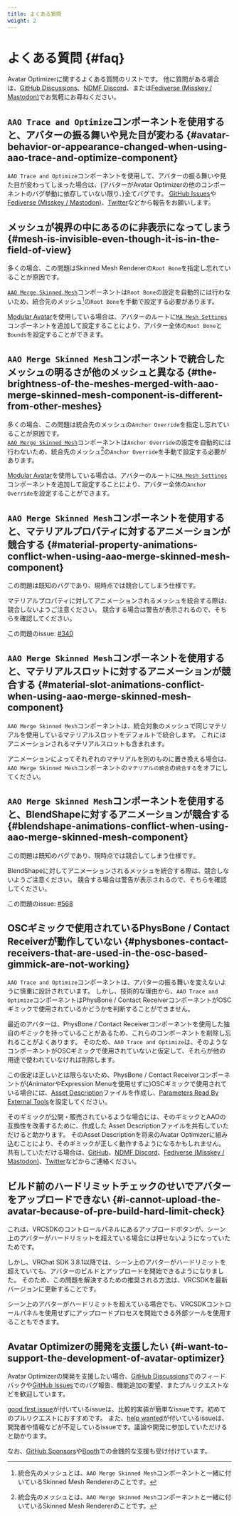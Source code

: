 ```yaml
---
title: よくある質問
weight: 2
---
```


# よくある質問 {#faq}

Avatar Optimizerに関するよくある質問のリストです。
他に質問がある場合は、[GitHub Discussions]、[NDMF Discord]、または[Fediverse (Misskey / Mastodon)][Fediverse]でお気軽にお尋ねください。

## `AAO Trace and Optimize`コンポーネントを使用すると、アバターの振る舞いや見た目が変わる {#avatar-behavior-or-appearance-changed-when-using-aao-trace-and-optimize-component}

`AAO Trace and Optimize`コンポーネントを使用して、アバターの振る舞いや見た目が変わってしまった場合は、(アバターがAvatar Optimizerの他のコンポーネントのバグ挙動に依存していない限り、)全てバグです。
[GitHub Issues]や[Fediverse (Misskey / Mastodon)][Fediverse]、[Twitter]などから報告をお願いします。

## メッシュが視界の中にあるのに非表示になってしまう {#mesh-is-invisible-even-though-it-is-in-the-field-of-view}

多くの場合、この問題はSkinned Mesh Rendererの`Root Bone`を指定し忘れていることが原因です。

[`AAO Merge Skinned Mesh`]コンポーネントは`Root Bone`の設定を自動的には行わないため、統合先のメッシュ[^merged-mesh]の`Root Bone`を手動で設定する必要があります。

[Modular Avatar]を使用している場合は、アバターのルートに[`MA Mesh Settings`]コンポーネントを追加して設定することにより、アバター全体の`Root Bone`と`Bounds`を設定することができます。

## `AAO Merge Skinned Mesh`コンポーネントで統合したメッシュの明るさが他のメッシュと異なる {#the-brightness-of-the-meshes-merged-with-aao-merge-skinned-mesh-component-is-different-from-other-meshes}

多くの場合、この問題は統合先のメッシュの`Anchor Override`を指定し忘れていることが原因です。\
[`AAO Merge Skinned Mesh`]コンポーネントは`Anchor Override`の設定を自動的には行わないため、統合先のメッシュ[^merged-mesh]の`Anchor Override`を手動で設定する必要があります。

[Modular Avatar]を使用している場合は、アバターのルートに[`MA Mesh Settings`]コンポーネントを追加して設定することにより、アバター全体の`Anchor Override`を設定することができます。

## `AAO Merge Skinned Mesh`コンポーネントを使用すると、マテリアルプロパティに対するアニメーションが競合する {#material-property-animations-conflict-when-using-aao-merge-skinned-mesh-component}

この問題は既知のバグであり、現時点では競合してしまう仕様です。

マテリアルプロパティに対してアニメーションされるメッシュを統合する際は、競合しないようご注意ください。
競合する場合は警告が表示されるので、そちらを確認してください。

この問題のissue: [#340](https://github.com/anatawa12/AvatarOptimizer/issues/340)

## `AAO Merge Skinned Mesh`コンポーネントを使用すると、マテリアルスロットに対するアニメーションが競合する {#material-slot-animations-conflict-when-using-aao-merge-skinned-mesh-component}

`AAO Merge Skinned Mesh`コンポーネントは、統合対象のメッシュで同じマテリアルを使用しているマテリアルスロットをデフォルトで統合します。
これにはアニメーションされるマテリアルスロットも含まれます。

アニメーションによってそれぞれのマテリアルを別のものに置き換える場合は、`AAO Merge Skinned Mesh`コンポーネントの`マテリアルの統合`の`統合する`をオフにしてください。

## `AAO Merge Skinned Mesh`コンポーネントを使用すると、BlendShapeに対するアニメーションが競合する {#blendshape-animations-conflict-when-using-aao-merge-skinned-mesh-component}

この問題は既知のバグであり、現時点では競合してしまう仕様です。

BlendShapeに対してアニメーションされるメッシュを統合する際は、競合しないようご注意ください。
競合する場合は警告が表示されるので、そちらを確認してください。

この問題のissue: [#568](https://github.com/anatawa12/AvatarOptimizer/issues/568)

## OSCギミックで使用されているPhysBone / Contact Receiverが動作していない {#physbones-contact-receivers-that-are-used-in-the-osc-based-gimmick-are-not-working}

`AAO Trace and Optimize`コンポーネントは、アバターの振る舞いを変えないように慎重に設計されています。
しかし、技術的な理由から、`AAO Trace and Optimize`コンポーネントはPhysBone / Contact ReceiverコンポーネントがOSCギミックで使用されているかどうかを判断することができません。

最近のアバターは、PhysBone / Contact Receiverコンポーネントを使用した独自のギミックを持っていることがあるため、これらのコンポーネントを削除し忘れることがよくあります。
そのため、`AAO Trace and Optimize`は、そのようなコンポーネントがOSCギミックで使用されていないと仮定して、それらが他の用途で使われていなければ削除します。

この仮定は正しいとは限らないため、PhysBone / Contact Receiverコンポーネントが(AnimatorやExpression Menuを使用せずに)OSCギミックで使用されている場合には、[Asset Description]ファイルを作成し、[Parameters Read By External Tools]を設定してください。

そのギミックが公開・販売されているような場合には、そのギミックとAAOの互換性を改善するために、作成した Asset Descriptionファイルを共有していただけると助かります。
そのAsset Descriptionを将来のAvatar Optimizerに組み込むことにより、そのギミックが正しく動作するようになるかもしれません。
共有していただける場合は、[GitHub]、[NDMF Discord]、[Fediverse (Misskey / Mastodon)][Fediverse]、[Twitter]などからご連絡ください。

## ビルド前のハードリミットチェックのせいでアバターをアップロードできない {#i-cannot-upload-the-avatar-because-of-pre-build-hard-limit-check}

これは、VRCSDKのコントロールパネルにあるアップロードボタンが、シーン上のアバターがハードリミットを超えている場合には押せないようになっていたためです。

しかし、VRChat SDK 3.8.1以降では、シーン上のアバターがハードリミットを超えていても、アバターのビルドとアップロードを開始できるようになりました。
そのため、この問題を解決するための推奨される方法は、VRCSDKを最新バージョンに更新することです。

シーン上のアバターがハードリミットを超えている場合でも、VRCSDKコントロールパネルを使用せずにアップロードプロセスを開始できる外部ツールを使用することもできます。

## Avatar Optimizerの開発を支援したい {#i-want-to-support-the-development-of-avatar-optimizer}

Avatar Optimizerの開発を支援したい場合、[GitHub Discussions]でのフィードバックや[GitHub Issues]でのバグ報告、機能追加の要望、またプルリクエストなどを歓迎しています。

[good first issue]が付いているissueは、比較的実装が簡単なissueです。初めてのプルリクエストにおすすめです。
また、[help wanted]が付いているissueは、開発者や情報などが不足しているissueです。議論や開発に参加していただけると助かります。

なお、[GitHub Sponsors]や[Booth]での金銭的な支援も受け付けています。

[Fediverse]: https://misskey.niri.la/@anatawa12
[GitHub Discussions]: https://github.com/anatawa12/AvatarOptimizer/discussions
[GitHub Issues]: https://github.com/anatawa12/AvatarOptimizer/issues/new/choose
[`AAO Merge Skinned Mesh`]: ../reference/merge-skinned-mesh/
[Modular Avatar]: https://modular-avatar.nadena.dev/
[`MA Mesh Settings`]: https://modular-avatar.nadena.dev/docs/reference/mesh-settings
[Twitter]: https://twitter.com/anatawa12_vrc
[GitHub Sponsors]: https://github.com/sponsors/anatawa12
[Booth]: https://anatawa12.booth.pm/items/4885109
[good first issue]: https://github.com/anatawa12/AvatarOptimizer/labels/good%20first%20issue
[help wanted]: https://github.com/anatawa12/AvatarOptimizer/labels/help%20wanted
[NDMF Discord]: https://discord.gg/dV4cVpewmM
[GitHub]: https://github.com/anatawa12/AvatarOptimizer/
[Asset Description]: ../developers/asset-description/
[Parameters Read By External Tools]: ../developers/asset-description/#parameters-read-by-external-tools

[^merged-mesh]: 統合先のメッシュとは、`AAO Merge Skinned Mesh`コンポーネントと一緒に付いているSkinned Mesh Rendererのことです。
